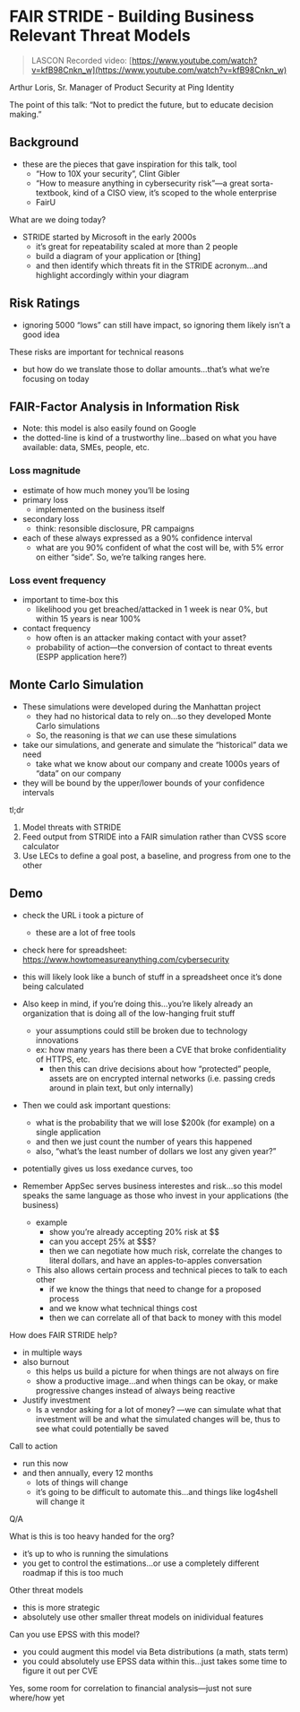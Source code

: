 # FAIR STRIDE - Building Business Relevant Threat Models

> LASCON Recorded video: [https://www.youtube.com/watch?v=kfB98Cnkn_w](https://www.youtube.com/watch?v=kfB98Cnkn_w)

Arthur Loris, Sr. Manager of Product Security at Ping Identity

The point of this talk: “Not to predict the future, but to educate decision making.”


## Background

- these are the pieces that gave inspiration for this talk, tool
    - “How to 10X your security”, Clint Gibler
    - “How to measure anything in cybersecurity risk”—a great sorta-textbook, kind of a CISO view, it’s scoped to the whole enterprise
    - FairU

What are we doing today?

- STRIDE started by Microsoft in the early 2000s
    - it’s great for repeatability scaled at more than 2 people
    - build a diagram of your application or [thing]
    - and then identify which threats fit in the STRIDE acronym…and highlight accordingly within your diagram

## Risk Ratings

- ignoring 5000 “lows” can still have impact, so ignoring them likely isn’t a good idea

These risks are important for technical reasons

- but how do we translate those to dollar amounts…that’s what we’re focusing on today


## FAIR-Factor Analysis in Information Risk

- Note: this model is also easily found on Google
- the dotted-line is kind of a trustworthy line…based on what you have available: data, SMEs, people, etc.

### Loss magnitude

- estimate of how much money you’ll be losing
- primary loss
    - implemented on the business itself
- secondary loss
    - think: resonsible disclosure, PR campaigns
- each of these always expressed as a 90% confidence interval
    - what are you 90% confident of what the cost will be, with 5% error on either “side”. So, we’re talking ranges here.

### Loss event frequency

- important to time-box this
    - likelihood you get breached/attacked in 1 week is near 0%, but within 15 years is near 100%
- contact frequency
    - how often is an attacker making contact with your asset?
    - probability of action—the conversion of contact to threat events (ESPP application here?)


## Monte Carlo Simulation

- These simulations were developed during the Manhattan project
    - they had no historical data to rely on…so they developed Monte Carlo simulations
    - So, the reasoning is that _we_ can use these simulations
- take our simulations, and generate and simulate the “historical” data we need
    - take what we know about our company and create 1000s years of “data” on our company
- they will be bound by the upper/lower bounds of your confidence intervals

tl;dr
1. Model threats with STRIDE
2. Feed output from STRIDE into a FAIR simulation rather than CVSS score calculator
3. Use LECs to define a goal post, a baseline, and progress from one to the other

## Demo

- check the URL i took a picture of
    - these are a lot of free tools
- check here for spreadsheet: https://www.howtomeasureanything.com/cybersecurity
- this will likely look like a bunch of stuff in a spreadsheet once it’s done being calculated

- Also keep in mind, if you’re doing this…you’re likely already an organization that is doing all of the low-hanging fruit stuff
    - your assumptions could still be broken due to technology innovations
    - ex: how many years has there been a CVE that broke confidentiality of HTTPS, etc.
        - then this can drive decisions about how “protected” people, assets are on encrypted internal networks (i.e. passing creds around in plain text, but only internally)

- Then we could ask important questions:
    - what is the probability that we will lose $200k (for example) on a single application
    - and then we just count the number of years this happened
    - also, “what’s the least number of dollars we lost any given year?”
- potentially gives us loss exedance curves, too
- Remember AppSec serves business interestes and risk…so this model speaks the same language as those who invest in your applications (the business)
    - example
        - show you’re already accepting 20% risk at $$
        - can you accept 25% at $$$?
        - then we can negotiate how much risk, correlate the changes to literal dollars, and have an apples-to-apples conversation
    - This also allows certain process and technical pieces to talk to each other
        - if we know the things that need to change for a proposed process
        - and we know what technical things cost
        - then we can correlate all of that back to money with this model


How does FAIR STRIDE help?

- in multiple ways
- also burnout
    - this helps us build a picture for when things are not always on fire
    - show a productive image…and when things can be okay, or make progressive changes instead of always being reactive
- Justify investment
    - Is a vendor asking for a lot of money? —we can simulate what that investment will be and what the simulated changes will be, thus to see what could potentially be saved


Call to action

- run this now
- and then annually, every 12 months
    - lots of things will change
    - it’s going to be difficult to automate this…and things like log4shell will change it


Q/A

What is this is too heavy handed for the org?

- it’s up to who is running the simulations
- you get to control the estimations…or use a completely different roadmap if this is too much

Other threat models

- this is more strategic
- absolutely use other smaller threat models on inidividual features

Can you use EPSS with this model?

- you could augment this model via Beta distributions (a math, stats term)
- you could absolutely use EPSS data within this…just takes some time to figure it out per CVE

Yes, some room for correlation to financial analysis—just not sure where/how yet